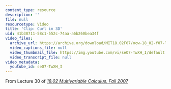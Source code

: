 ```yaml
---
content_type: resource
description: ''
file: null
resourcetype: Video
title: 'Clip: Curl in 3D'
uid: 41b38711-58c1-552c-74aa-a6b260bea34f
video_files:
  archive_url: https://archive.org/download/MIT18.02F07/ocw-18_02-f07-lec30_300k.mp4
  video_captions_file: null
  video_thumbnail_file: https://img.youtube.com/vi/seO7-TwXH_I/default.jpg
  video_transcript_file: null
video_metadata:
  youtube_id: seO7-TwXH_I
---
```


From Lecture 30 of [_18.02 Multivariable Calculus, Fall 2007_](/courses/18-02-multivariable-calculus-fall-2007/video_galleries/video-lectures)